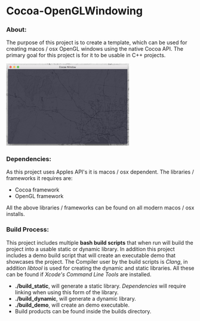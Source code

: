 # Cocoa-OpenGLWindowing

### About:
The purpose of this project is to create a template, which can be used for creating macos / osx OpenGL windows using the native Cocoa API. The primary goal for this project is for it to be usable in C++ projects.

<img src="other/CocoaWindowImage.png" alt="Cocoa Window Image" width="329px" style="width: 329px;"/>

### Dependencies:
As this project uses Apples API's it is macos / osx dependent.
The libraries / frameworks it requires are:

 - Cocoa framework
 - OpenGL framework

All the above libraries / frameworks can be found on all modern macos / osx installs.

### Build Process:
This project includes multiple **bash build scripts** that when run will build the project into a usable static or dynamic library.
In addition this project includes a demo build script that will create an executable demo that showcases the project.
The Compiler user by the build scripts is *Clang*, in addition *libtool* is used for creating the dynamic and static libraries. All these can be found if *Xcode's Command Line Tools* are installed.

- **./build_static**, will generate a static library. *Dependencies* will require linking when using this form of the library.
- **./build_dynamic**,  will generate a dynamic library.
- **./build_demo**, will create an demo executable.
- Build products can be found inside the builds directory.